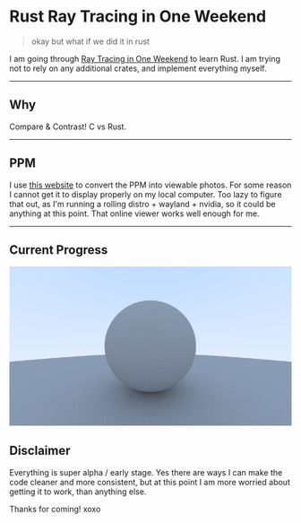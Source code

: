 # Rust Ray Tracing in One Weekend
> okay but what if we did it in rust

I am going through [Ray Tracing in One Weekend](https://raytracing.github.io/books/RayTracingInOneWeekend.html) to learn Rust. I am trying not to rely on any additional crates, and implement everything myself.

----

## Why

Compare & Contrast! C vs Rust.

----

## PPM
I use [this website](https://kylepaulsen.com/stuff/NetpbmViewer/) to convert the PPM into viewable photos. For some reason I cannot get it to display properly on my local computer. Too lazy to figure that out, as I'm running a rolling distro + wayland + nvidia, so it could be anything at this point. That online viewer works well enough for me.

----

## Current Progress
![image](image.png)

## Disclaimer

Everything is super alpha / early stage. Yes there are ways I can make the code cleaner and more consistent, but at this point I am more worried about getting it to work, than anything else.

Thanks for coming! xoxo